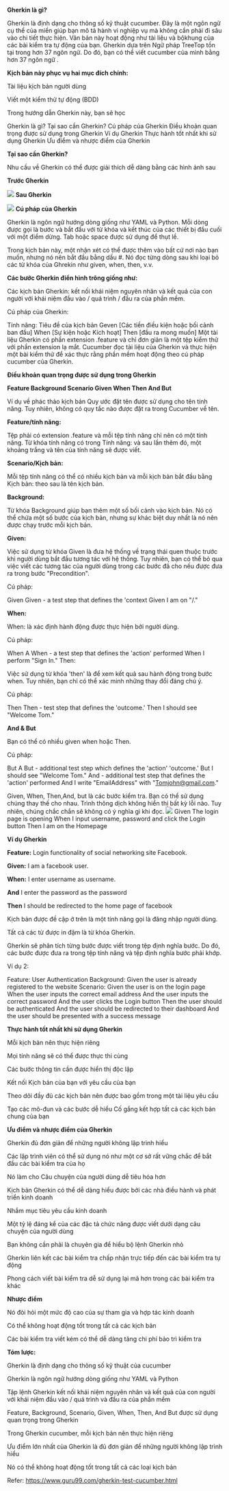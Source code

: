 **Gherkin là gì?**



Gherkin là định dạng cho thông số kỹ thuật cucumber. Đây là một ngôn ngữ cụ thể của miền giúp bạn mô tả hành vi nghiệp vụ mà không cần phải đi sâu vào chi tiết thực hiện. Văn bản này hoạt động như tài liệu và bộkhung của các bài kiểm tra tự động của bạn. Gherkin dựa trên Ngữ pháp TreeTop tồn tại trong hơn 37 ngôn ngữ. Do đó, bạn có thể viết cucumber của mình bằng hơn 37 ngôn ngữ .

**Kịch bản này phục vụ hai mục đích chính:**




Tài liệu kịch bản người dùng


Viết một kiểm thử tự động (BDD)

Trong hướng dẫn Gherkin này, bạn sẽ học

Gherkin là gì?
Tại sao cần Gherkin?
Cú pháp của Gherkin
Điều khoản quan trọng được sử dụng trong Gherkin
Ví dụ Gherkin
Thực hành tốt nhất khi sử dụng Gherkin
Ưu điểm và nhược điểm của Gherkin



**Tại sao cần Gherkin?**




Nhu cầu về Gherkin có thể được giải thích dễ dàng bằng các hình ảnh sau

**Trước Gherkin**


![](https://images.viblo.asia/7e9ba40a-4410-44b6-bc28-a862138b8a20.png)
**Sau Gherkin**


![](https://images.viblo.asia/f10177fe-12de-4f87-9238-800e34c96a51.png)
**Cú pháp của Gherkin**



Gherkin là ngôn ngữ hướng dòng giống như YAML và Python. Mỗi dòng được gọi là bước và bắt đầu với từ khóa và kết thúc của các thiết bị đầu cuối với một điểm dừng. Tab hoặc space được sử dụng để thụt lề.

Trong kịch bản này, một nhận xét có thể được thêm vào bất cứ nơi nào bạn muốn, nhưng nó nên bắt đầu bằng dấu #. Nó đọc từng dòng sau khi loại bỏ các từ khóa của Ghrekin như  given, when, then, v.v.

**Các bước Gherkin điển hình trông giống như:**




Các kịch bản  Gherkin: kết nối khái niệm nguyên nhân và kết quả của con người với khái niệm đầu vào / quá trình / đầu ra của phần mềm.

Cú pháp của Gherkin:

Tính năng: Tiêu đề của kịch bản
Geven [Các tiền điều kiện hoặc bối cảnh ban đầu]
When [Sự kiện hoặc Kích hoạt]
Then [đầu ra mong muốn]
Một tài liệu Gherkin có phần extension .feature và chỉ đơn giản là một tệp kiểm thử với phần extension lạ mắt. Cucumber đọc tài liệu của Gherkin và thực hiện một bài kiểm thử để xác thực rằng phần mềm hoạt động theo cú pháp cucumber của Gherkin.

**Điều khoản quan trọng được sử dụng trong Gherkin**





**Feature
Background
Scenario
Given
When
Then
And
But**



Ví dụ về phác thảo kịch bản
Quy ước đặt tên được sử dụng cho tên tính năng. Tuy nhiên, không có quy tắc nào được đặt ra trong Cucumber về tên.

**Feature/tính năng:**



Tệp phải có extension .feature và mỗi tệp tính năng chỉ nên có một tính năng. Từ khóa tính năng có trong Tính năng: và sau lần thêm đó, một khoảng trắng và tên của tính năng sẽ được viết.

**Scenario/Kịch bản:**



Mỗi tệp tính năng có thể có nhiều kịch bản và mỗi kịch bản bắt đầu bằng Kịch bản: theo sau là tên kịch bản.

**Background:**



Từ khóa Background giúp bạn thêm một số bối cảnh vào kịch bản. Nó có thể chứa một số bước của kịch bản, nhưng sự khác biệt duy nhất là nó nên được chạy trước mỗi kịch bản.

**Given:**



Việc sử dụng từ khóa Given là đưa hệ thống về trạng thái quen thuộc trước khi người dùng bắt đầu tương tác với hệ thống. Tuy nhiên, bạn có thể bỏ qua việc viết các tương tác của người dùng trong các bước đã cho nếu được đưa ra trong bước "Precondition".

Cú pháp:

Given
Given - a test step that defines the 'context
Given I am on "/."


**When:**




When: là xác định hành động được thực hiện bởi người dùng.

Cú pháp:

When
A When - a test step that defines the 'action' performed
When I perform "Sign In."
Then:

Việc sử dụng từ khóa 'then' là để xem kết quả sau hành động trong bước when. Tuy nhiên, bạn chỉ có thể xác minh những thay đổi đáng chú ý.

Cú pháp:

Then
Then - test step that defines the 'outcome.'
Then I should see "Welcome Tom."



**And & But**



Bạn có thể có nhiều given when hoặc Then.

Cú pháp:

But
A But - additional test step which defines the 'action' 'outcome.'
But I should see "Welcome Tom."
And - additional test step that defines the 'action' performed
And I write  "EmailAddress" with "Tomjohn@gmail.com."


Given, When, Then,And,  but là các bước kiểm tra. Bạn có thể sử dụng chúng thay thế cho nhau. Trình thông dịch không hiển thị bất kỳ lỗi nào. Tuy nhiên, chúng  chắc chắn sẽ không có ý nghĩa gì khi đọc.
![](https://images.viblo.asia/e455265a-43f6-4d4f-9520-5092932b61c5.png)
Given The login page is opening
When I input username, password and click the Login button 
Then I am on the Homepage



**Ví dụ Gherkin**





**Feature:**  Login functionality of social networking site Facebook. 



**Given:**  I am a facebook user. 


**When:** I enter username as username. 


**And** I enter the password as the password 


**Then** I should be redirected to the home page of facebook 


Kịch bản được đề cập ở trên là một tính năng gọi là đăng nhập người dùng.

Tất cả các từ được in đậm là từ khóa Gherkin.

Gherkin sẽ phân tích từng bước được viết trong tệp định nghĩa bước. Do đó, các bước được đưa ra trong tệp tính năng và tệp định nghĩa bước phải khớp.

Ví dụ 2:

Feature: User Authentication Background:
Given the user is already registered to the website Scenario:
Given the user is on the login page
When the user inputs the correct email address
And the user inputs the correct password
And the user clicks the Login button
Then the user should be authenticated
And the user should be redirected to their dashboard
And the user should be presented with a success message  



**Thực hành tốt nhất khi sử dụng Gherkin**




Mỗi kịch bản nên thực hiện riêng

Mọi tính năng sẽ có thể được thực thi cùng

Các bước thông tin cần được hiển thị độc lập

Kết nối Kịch bản của bạn với yêu cầu của bạn

Theo dõi đầy đủ các kịch bản nên được bao gồm trong một tài liệu yêu cầu

Tạo các  mô-đun và các bước dễ hiểu
Cố gắng kết hợp tất cả các kịch bản chung của bạn


**Ưu điểm và nhược điểm của Gherkin**



Gherkin đủ đơn giản để những người không lập trình hiểu

Các lập trình viên có thể sử dụng nó như một cơ sở rất vững chắc để bắt đầu các bài kiểm tra của họ

Nó làm cho Câu chuyện của người dùng dễ tiêu hóa hơn

Kịch bản Gherkin có thể dễ dàng hiểu được bởi các nhà điều hành và phát triển kinh doanh

Nhắm mục tiêu yêu cầu kinh doanh

Một tỷ lệ đáng kể của các đặc tả chức năng được viết dưới dạng câu chuyện của người dùng

Bạn không cần phải là chuyên gia để hiểu bộ lệnh Gherkin nhỏ

Gherkin liên kết các bài kiểm tra chấp nhận trực tiếp đến các bài kiểm tra tự động

Phong cách viết bài kiểm tra dễ sử dụng lại mã hơn trong các bài kiểm tra khác




**Nhược điểm**



Nó đòi hỏi một mức độ cao của sự tham gia và hợp tác kinh doanh

Có thể không hoạt động tốt trong tất cả các kịch bản

Các bài kiểm tra viết kém có thể dễ dàng tăng chi phí bảo trì kiểm tra




**Tóm lược:**




Gherkin là định dạng cho thông số kỹ thuật của cucumber


Gherkin là ngôn ngữ hướng dòng giống như YAML và Python


Tập lệnh Gherkin kết nối khái niệm nguyên nhân và kết quả của con người với khái niệm  đầu vào / quá trình và đầu ra của phần mềm


Feature, Background, Scenario, Given, When, Then, And But  được sử dụng quan trọng trong Gherkin


Trong  Gherkin cucumber, mỗi kịch bản nên thực hiện riêng


Ưu điểm lớn nhất của Gherkin là đủ đơn giản để những người không lập trình hiểu


Nó có thể không hoạt động tốt trong tất cả các loại kịch bản


Refer: https://www.guru99.com/gherkin-test-cucumber.html
